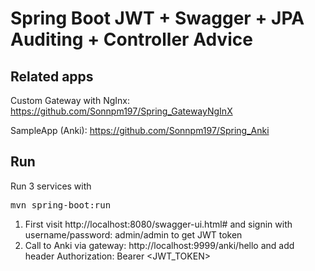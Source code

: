 # Spring Boot JWT + Swagger + JPA Auditing + Controller Advice

## Related apps

Custom Gateway with NgInx: https://github.com/Sonnpm197/Spring_GatewayNgInX

SampleApp (Anki): https://github.com/Sonnpm197/Spring_Anki

## Run

Run 3 services with <pre>mvn spring-boot:run</pre>

1. First visit http://localhost:8080/swagger-ui.html# and signin with username/password: admin/admin to get JWT token
2. Call to Anki via gateway: http://localhost:9999/anki/hello and add header Authorization: Bearer <JWT_TOKEN>
